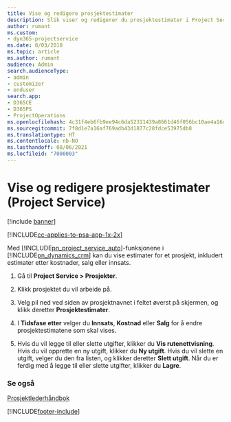 ```yaml
---
title: Vise og redigere prosjektestimater
description: Slik viser og redigerer du prosjektestimater i Project Service
author: rumant
ms.custom:
- dyn365-projectservice
ms.date: 8/03/2018
ms.topic: article
ms.author: rumant
audience: Admin
search.audienceType:
- admin
- customizer
- enduser
search.app:
- D365CE
- D365PS
- ProjectOperations
ms.openlocfilehash: 4c31f4eb6fb9ee94c6da52311439a8661d46f056bc10ae4a16dd53642e2338fe
ms.sourcegitcommit: 7f8d1e7a16af769adb43d1877c28fdce53975db8
ms.translationtype: HT
ms.contentlocale: nb-NO
ms.lasthandoff: 08/06/2021
ms.locfileid: "7000003"
---
```

# <a name="view-and-edit-project-estimates-project-service"></a>Vise og redigere prosjektestimater (Project Service)

[!include [banner](../includes/psa-now-project-operations.md)]

[!INCLUDE[cc-applies-to-psa-app-1x-2x](../includes/cc-applies-to-psa-app-1x-2x.md)]

Med [!INCLUDE[pn_project_service_auto](../includes/pn-project-service-auto.md)]-funksjonene i [!INCLUDE[pn_dynamics_crm](../includes/pn-dynamics-crm.md)] kan du vise estimater for et prosjekt, inkludert estimater etter kostnader, salg eller innsats.  
  
1.  Gå til **Project Service > Prosjekter**.  
  
2.  Klikk prosjektet du vil arbeide på.  
  
3.  Velg pil ned ved siden av prosjektnavnet i feltet øverst på skjermen, og klikk deretter **Prosjektestimater**.  
  
4.  I **Tidsfase etter** velger du **Innsats**, **Kostnad** eller **Salg** for å endre prosjektestimatene som skal vises.  
  
5.  Hvis du vil legge til eller slette utgifter, klikker du **Vis rutenettvisning**. Hvis du vil opprette en ny utgift, klikker du **Ny utgift**. Hvis du vil slette en utgift, velger du den fra listen, og klikker deretter **Slett utgift**. Når du er ferdig med å legge til eller slette utgifter, klikker du **Lagre**.  
  
### <a name="see-also"></a>Se også  
 [Prosjektlederhåndbok](../psa/project-manager-guide.md)


[!INCLUDE[footer-include](../includes/footer-banner.md)]
